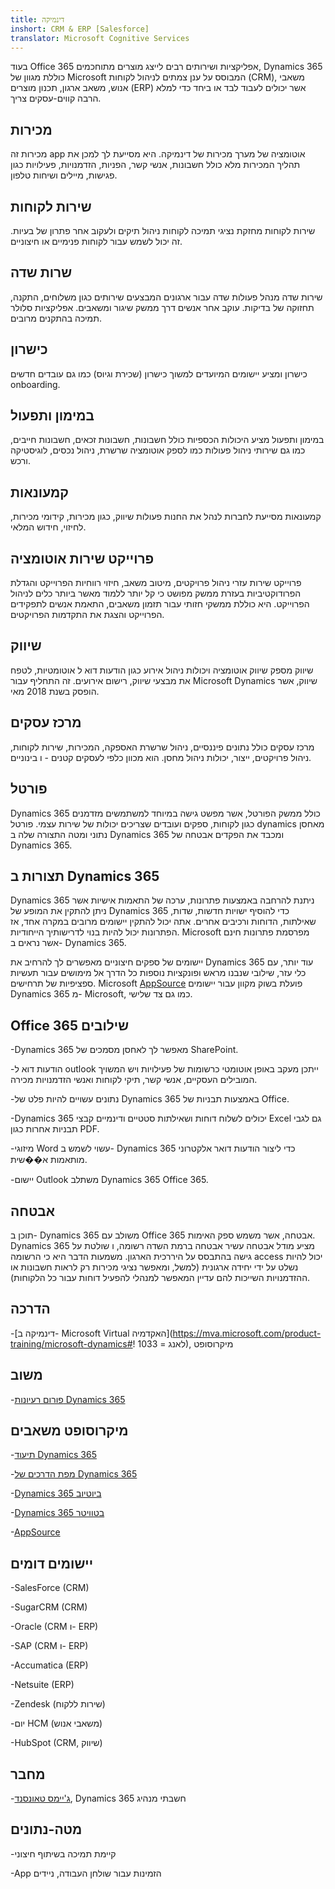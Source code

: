 ```yaml
---
title: דינמיקה
inshort: CRM & ERP [Salesforce]
translator: Microsoft Cognitive Services
---
```



בעוד Office 365 אפליקציות ושירותים רבים לייצג מוצרים מתוחכמים, Dynamics 365 כוללת מגוון של Microsoft המבוסס על ענן צמתים לניהול לקוחות (CRM), משאבי אנוש, משאב ארגון, תכנון מוצרים (ERP) אשר יכולים לעבוד לבד או ביחד כדי למלא הרבה קווים-עסקים צריך.

מכירות
---------

מכירות זה app אוטומציה של מערך מכירות של דינמיקה.  היא מסייעת לך למכן את תהליך המכירות מלא כולל חשבונות, אנשי קשר, הפניות, הזדמנויות, פעילויות כגון פגישות, מיילים ושיחות טלפון. 

שירות לקוחות
---------

שירות לקוחות מחזקת נציגי תמיכה לקוחות ניהול תיקים ולעקוב אחר פתרון של בעיות.  זה יכול לשמש עבור לקוחות פנימיים או חיצוניים. 

שרות שדה
---------

שירות שדה מנהל פעולות שדה עבור ארגונים המבצעים שירותים כגון משלוחים, התקנה, תחזוקה של בדיקות.  עוקב אחר אנשים דרך ממשק שיגור ומשאבים.  אפליקציות סלולר תמיכה בהתקנים מרובים. 

כישרון
---------

כישרון ומציע יישומים המיועדים למשוך כישרון (שכירת וגיוס) כמו גם עובדים חדשים onboarding. 

במימון ותפעול
---------

במימון ותפעול מציע היכולות הכספיות כולל חשבונות, חשבונות זכאים, חשבונות חייבים, כמו גם שירותי ניהול פעולות כמו לספק אוטומציה שרשרת, ניהול נכסים, לוגיסטיקה ורכש. 

קמעונאות
---------

קמעונאות מסייעת לחברות לנהל את החנות פעולות שיווק, כגון מכירות, קידומי מכירות, לחיזוי, חידוש המלאי. 

פרוייקט שירות אוטומציה
---------

פרוייקט שירות עזרי ניהול פרויקטים, מיטוב משאב, חיזוי רווחיות הפרוייקט והגדלת הפרודוקטיביות בעזרת ממשק מפושט כי קל יותר ללמוד מאשר ביותר כלים לניהול הפרוייקט.  היא כוללת ממשקי חזותי עבור תזמון משאבים, התאמת אנשים לתפקידים הפרוייקט והצגת את התקדמות הפרויקטים. 

שיווק
---------

שיווק מספק שיווק אוטומציה ויכולות ניהול אירוע כגון הודעות דוא ל אוטומטיות, לטפח את מבצעי שיווק, רישום אירועים. זה התחליף עבור Microsoft Dynamics שיווק, אשר הופסק בשנת 2018 מאי.

מרכז עסקים
---------

מרכז עסקים כולל נתונים פיננסיים, ניהול שרשרת האספקה, המכירות, שירות לקוחות, ניהול פרויקטים, ייצור, יכולות ניהול מחסן. הוא מכוון כלפי לעסקים קטנים - ו בינוניים.

פורטל
---------

Dynamics 365 כולל ממשק הפורטל, אשר מפשט גישה במיוחד למשתמשים מזדמנים כגון לקוחות, ספקים ועובדים שצריכים יכולות של שירות עצמי.  פורטל dynamics מאחסן נתוני ומטה התצורה שלה ב Dynamics 365 ומכבד את הפקדים אבטחה של Dynamics 365. 

תצורות ב Dynamics 365
---------

Dynamics 365 ניתנת להרחבה באמצעות פתרונות, ערכה של התאמות אישיות אשר ניתן להתקין את המופע של Dynamics 365 כדי להוסיף ישויות חדשות, שדות, שאילתות, הדוחות ורכיבים אחרים.  אתה יכול להתקין יישומים מרובים במקרה אחד, אז הפתרונות יכול להיות בנוי לדרישותיך הייחודיות. Microsoft מפרסמת פתרונות חינם אשר נראים ב- Dynamics 365. 

יישומים של ספקים חיצוניים מאפשרים לך להרחיב את Dynamics 365 עוד יותר, עם כלי עזר, שילובי שנבנו מראש ופונקציות נוספות כל הדרך אל מימושים עבור תעשיות ספציפיות של תרחישים. Microsoft [AppSource](https://appsource.microsoft.com/en-US/) פועלת בשוק מקוון עבור יישומים Dynamics 365 מ- Microsoft, כמו גם צד שלישי. 


Office 365 שילובים
---------

-Dynamics 365 מאפשר לך לאחסן מסמכים של SharePoint.

-הודעות דוא ל outlook ייתכן מעקב באופן אוטומטי כרשומות של פעילויות ויש המשויך המובילים העסקיים, אנשי קשר, תיקי לקוחות ואנשי הזדמנויות מכירה. 

-נתונים עשויים להיות פלט של Dynamics 365 באמצעות תבניות של Office. 

-Dynamics 365 יכולים לשלוח דוחות ושאילתות סטטיים ודינמיים קבצי Excel גם לגבי תבניות אחרות כגון PDF. 

-מיזוגי Word עשוי לשמש ב- Dynamics 365 כדי ליצור הודעות דואר אלקטרוני מותאמות א��שית. 

-יישום Outlook משתלב Dynamics 365 Office 365. 


אבטחה
---------

תוכן ב- Dynamics 365 משולב עם Office 365 אבטחה, אשר משמש ספק האימות.  Dynamics 365 מציע מודל אבטחה עשיר אבטחה ברמת השדה רשומה, ו שולטת על גישה בהתבסס על היררכית הארגון.  משמעות הדבר היא כי הרשומה access יכול להיות נשלט על ידי יחידה ארגונית (למשל, ומאפשר נציגי מכירות רק לראות חשבונות או ההזדמנויות השייכות להם עדיין המאפשר למנהלי להפעיל דוחות עבור כל הלקוחות).

הדרכה
---------

-[דינמיקה ב- Microsoft Virtual האקדמיה](https://mva.microsoft.com/product-training/microsoft-dynamics#! לאנג = 1033), מיקרוסופט

משוב
---------

-[פורום רעיונות Dynamics 365](https://experience.dynamics.com/ideas/list/?forum=1c8854a6-5cdf-4681-bba8-4b6b806fcf7d)

מיקרוסופט משאבים
---------

-[תיעוד Dynamics 365](https://docs.microsoft.com/en-us/dynamics365/)

-[מפת הדרכים של Dynamics 365](https://dynamics.microsoft.com/en-us/release/spring-2018-release/#release-notes)

-[Dynamics 365 ביוטיוב](https://www.youtube.com/channel/UCJGCg4rB3QSs8y_1FquelBQ)

-[Dynamics 365 בטוויטר](https://twitter.com/MSFTDynamics365)

-[AppSource](https://appsource.microsoft.com/en-US/)

יישומים דומים
--------------------

-SalesForce (CRM)

-SugarCRM (CRM)

-Oracle (CRM ו- ERP)

-SAP (CRM ו- ERP)

-Accumatica (ERP)

-Netsuite (ERP)

-Zendesk (שירות ללקוח)

-יום HCM (משאבי אנוש)

-HubSpot (CRM, שיווק)

מחבר
---------

-[ג'יימס טאונסנד](https://twitter.com/jamestownsend), Dynamics 365 חשבתי מנהיג

מטה-נתונים
--------

-קיימת תמיכה בשיתוף חיצוני

-App הזמינות עבור שולחן העבודה, ניידים


